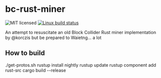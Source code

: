 # bc-rust-miner
![MIT licensed](https://img.shields.io/badge/license-MIT-green)
[![Linux build status](https://travis-ci.com/trick77/bc-rust-miner.svg)](https://travis-ci.com/trick77/bc-rust-miner)

An attempt to resuscitate an old Block Collider Rust miner implementation by @korczis but be prepared to Waietng... a lot

## How to build

./get-protos.sh
rustup install nightly
rustup update
rustup component add rust-src
cargo build --release
